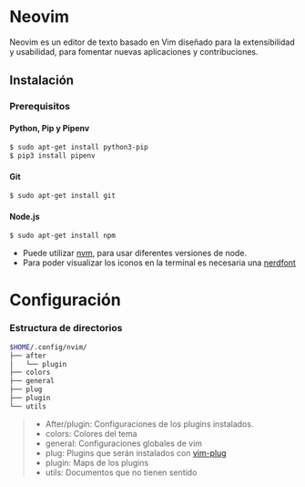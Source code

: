 # Neovim

Neovim es un editor de texto basado en Vim diseñado para la extensibilidad y usabilidad,
para fomentar nuevas aplicaciones y contribuciones.

## Instalación

### Prerequisitos

#### Python, Pip y Pipenv

```bash
$ sudo apt-get install python3-pip
$ pip3 install pipenv
```

#### Git

```bash
$ sudo apt-get install git
```

#### Node.js

```bash
$ sudo apt-get install npm
```

- Puede utilizar [nvm](https://github.com/nvm-sh/nvm), para usar diferentes versiones de node.
- Para poder visualizar los iconos en la terminal es necesaria una [nerdfont](https://www.nerdfonts.com/font-downloads)

# Configuración

### Estructura de directorios

```bash
$HOME/.config/nvim/
├── after
│   └── plugin
├── colors
├── general
├── plug
├── plugin
└── utils
```

> - After/plugin: Configuraciones de los plugins instalados.
> - colors: Colores del tema
> - general: Configuraciones globales de vim
> - plug: Plugins que serán instalados con [vim-plug](https://github.com/junegunn/vim-plug)
> - plugin: Maps de los plugins
> - utils: Documentos que no tienen sentido
